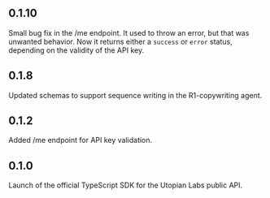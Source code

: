 ## 0.1.10

Small bug fix in the /me endpoint. It used to throw an error, but that was unwanted behavior. Now it returns either a `success` or `error` status, depending on the validity of the API key.

## 0.1.8

Updated schemas to support sequence writing in the R1-copywriting agent.

## 0.1.2

Added /me endpoint for API key validation.

## 0.1.0

Launch of the official TypeScript SDK for the Utopian Labs public API.
